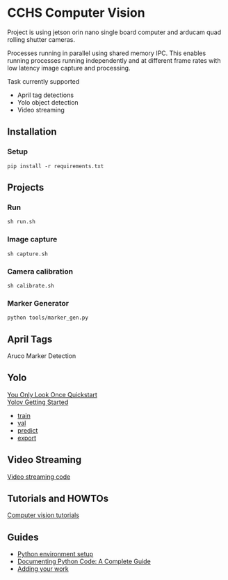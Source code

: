 # CCHS Computer Vision

Project is using jetson orin nano single board computer and arducam quad rolling shutter cameras.  

Processes running in parallel using shared memory IPC. This enables running processes running independently and at different frame rates with low latency image capture and processing.

Task currently supported
- April tag detections
- Yolo object detection
- Video streaming

## Installation
### Setup
```pip install -r requirements.txt```

## Projects
### Run
```sh run.sh```

### Image capture
```sh capture.sh```

### Camera calibration
```sh calibrate.sh``` 

### Marker Generator
```python tools/marker_gen.py```

## April Tags
Aruco Marker Detection

## Yolo
[You Only Look Once Quickstart](https://github.com/ultralytics/ultralytics/blob/main/docs/en/quickstart.md)  
[Yolov Getting Started](https://docs.ultralytics.com/modes/#introduction)  
- [train](https://docs.ultralytics.com/modes/train/)
- [val](https://docs.ultralytics.com/modes/val/)
- [predict](https://docs.ultralytics.com/modes/predict/)
- [export](https://docs.ultralytics.com/modes/export/)

## Video Streaming
[Video streaming code](videostreaming/README.md)

## Tutorials and HOWTOs
[Computer vision tutorials](docs/README.md)

## Guides
- [Python environment setup](docs/pyenv_setup.md)
- [Documenting Python Code: A Complete Guide](https://realpython.com/documenting-python-code/)
- [Adding your work](docs/adding_your_work.md)

